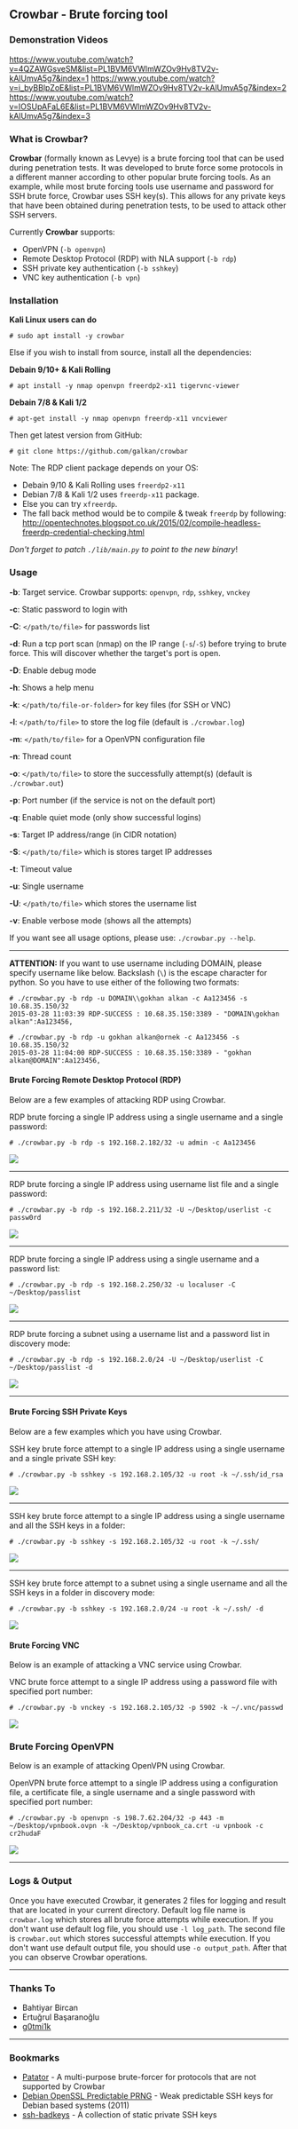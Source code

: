 ## Crowbar - Brute forcing tool

### Demonstration Videos

https://www.youtube.com/watch?v=4QZAWGsveSM&list=PL1BVM6VWlmWZOv9Hv8TV2v-kAlUmvA5g7&index=1
https://www.youtube.com/watch?v=i_byBBlpZoE&list=PL1BVM6VWlmWZOv9Hv8TV2v-kAlUmvA5g7&index=2
https://www.youtube.com/watch?v=IOSUpAFaL6E&list=PL1BVM6VWlmWZOv9Hv8TV2v-kAlUmvA5g7&index=3

### What is Crowbar?

**Crowbar** (formally known as Levye) is a brute forcing tool that can be used during penetration tests. It was developed to brute force some protocols in a different manner according to other popular brute forcing tools. As an example, while most brute forcing tools use username and password for SSH brute force, Crowbar uses SSH key(s). This allows for any private keys that have been obtained during penetration tests, to be used to attack other SSH servers.

Currently **Crowbar** supports:

- OpenVPN (`-b openvpn`)
- Remote Desktop Protocol (RDP) with NLA support (`-b rdp`)
- SSH private key authentication (`-b sshkey`)
- VNC key authentication (`-b vpn`)

### Installation

**Kali Linux users can do**

```
# sudo apt install -y crowbar
```

Else if you wish to install from source, install all the dependencies:

**Debain 9/10+ & Kali Rolling**

```
# apt install -y nmap openvpn freerdp2-x11 tigervnc-viewer
```

**Debain 7/8 & Kali 1/2**

```
# apt-get install -y nmap openvpn freerdp-x11 vncviewer
```

Then get latest version from GitHub:

```
# git clone https://github.com/galkan/crowbar
```

Note: The RDP client package depends on your OS:

+ Debain 9/10 & Kali Rolling uses `freerdp2-x11`
+ Debian 7/8 & Kali 1/2 uses `freerdp-x11` package.
+ Else you can try `xfreerdp`.
+ The fall back method would be to compile & tweak `freerdp` by following: http://opentechnotes.blogspot.co.uk/2015/02/compile-headless-freerdp-credential-checking.html

_Don't forget to patch `./lib/main.py` to point to the new binary_!

### Usage

**-b**: Target service. Crowbar supports: `openvpn`, `rdp`, `sshkey`, `vnckey`

**-c**: Static password to login with

**-C**: `</path/to/file>` for passwords list

**-d**: Run a tcp port scan (nmap) on the IP range (`-s`/`-S`) before trying to brute force. This will discover whether the target's port is open.

**-D**: Enable debug mode

**-h**: Shows a help menu

**-k**: `</path/to/file-or-folder>` for key files (for SSH or VNC)

**-l**: `</path/to/file>` to store the log file (default is `./crowbar.log`)

**-m**: `</path/to/file>` for a OpenVPN configuration file

**-n**: Thread count

**-o**: `</path/to/file>` to store the successfully attempt(s) (default is `./crowbar.out`)

**-p**: Port number (if the service is not on the default port)

**-q**: Enable quiet mode (only show successful logins)

**-s**: Target IP address/range (in CIDR notation)

**-S**: `</path/to/file>` which is stores target IP addresses

**-t**: Timeout value

**-u**: Single username

**-U**: `</path/to/file>` which stores the username list

**-v**: Enable verbose mode (shows all the attempts)

If you want see all usage options, please use: `./crowbar.py --help`.

- - -

**ATTENTION:** If you want to use username including DOMAIN, please specify username like below. Backslash (`\`) is the escape character for python. So you have to use either of the following two formats:

```
# ./crowbar.py -b rdp -u DOMAIN\\gokhan alkan -c Aa123456 -s 10.68.35.150/32
2015-03-28 11:03:39 RDP-SUCCESS : 10.68.35.150:3389 - "DOMAIN\gokhan alkan":Aa123456,
```

```
# ./crowbar.py -b rdp -u gokhan alkan@ornek -c Aa123456 -s 10.68.35.150/32
2015-03-28 11:04:00 RDP-SUCCESS : 10.68.35.150:3389 - "gokhan alkan@DOMAIN":Aa123456,
```

#### Brute Forcing Remote Desktop Protocol (RDP)

Below are a few examples of attacking RDP using Crowbar.

RDP brute forcing a single IP address using a single username and a single password:

```
# ./crowbar.py -b rdp -s 192.168.2.182/32 -u admin -c Aa123456
```

![](https://raw.githubusercontent.com/galkan/crowbar/master/images/crowbar-rdp.jpg)

- - -

RDP brute forcing a single IP address using username list file and a single password:

```
# ./crowbar.py -b rdp -s 192.168.2.211/32 -U ~/Desktop/userlist -c passw0rd
```

![](https://raw.githubusercontent.com/galkan/crowbar/master/images/crowvar-rdp-dosya.jpg)

- - -

RDP brute forcing a single IP address using a single username and a password list:

```
# ./crowbar.py -b rdp -s 192.168.2.250/32 -u localuser -C ~/Desktop/passlist
```

![](https://raw.githubusercontent.com/galkan/crowbar/master/images/crowvar-rdp-dosya2.jpg)

- - -

RDP brute forcing a subnet using a username list and a password list in discovery mode:

```
# ./crowbar.py -b rdp -s 192.168.2.0/24 -U ~/Desktop/userlist -C ~/Desktop/passlist -d
```

![](https://raw.githubusercontent.com/galkan/crowbar/master/images/crowvar-rdp-kadi-parola-dosya.jpg)

- - -

#### Brute Forcing SSH Private Keys

Below are a few examples which you have using Crowbar.

SSH key brute force attempt to a single IP address using a single username and a single private SSH key:

```
# ./crowbar.py -b sshkey -s 192.168.2.105/32 -u root -k ~/.ssh/id_rsa
```

![](https://raw.githubusercontent.com/galkan/crowbar/master/images/crowbar-ssh1.jpg)

- - -

SSH key brute force attempt to a single IP address using a single username and all the SSH keys in a folder:

```
# ./crowbar.py -b sshkey -s 192.168.2.105/32 -u root -k ~/.ssh/
```

![](https://raw.githubusercontent.com/galkan/crowbar/master/images/crowbar-ssh2.jpg)

- - -

SSH key brute force attempt to a subnet using a single username and all the SSH keys in a folder in discovery mode:

```
# ./crowbar.py -b sshkey -s 192.168.2.0/24 -u root -k ~/.ssh/ -d
```

![](https://raw.githubusercontent.com/galkan/crowbar/master/images/crowbar-ssh3.jpg)

#### Brute Forcing VNC

Below is an example of attacking a VNC service using Crowbar.

VNC brute force attempt to a single IP address using a password file with specified port number:

```
# ./crowbar.py -b vnckey -s 192.168.2.105/32 -p 5902 -k ~/.vnc/passwd
```

![](https://raw.githubusercontent.com/galkan/crowbar/master/images/crowbar-vnc.jpg)

### Brute Forcing OpenVPN

Below is an example of attacking OpenVPN using Crowbar.

OpenVPN brute force attempt to a single IP address using a configuration file, a certificate file, a single username and a single password with specified port number:

```
# ./crowbar.py -b openvpn -s 198.7.62.204/32 -p 443 -m ~/Desktop/vpnbook.ovpn -k ~/Desktop/vpnbook_ca.crt -u vpnbook -c cr2hudaF
```

![](https://raw.githubusercontent.com/galkan/crowbar/master/images/crowbar-vpn.jpg)

- - -

### Logs & Output

Once you have executed Crowbar, it generates 2 files for logging and result that are located in your current directory. Default log file name is `crowbar.log` which stores all brute force attempts while execution. If you don't want use default log file, you should use `-l log_path`. The second file is `crowbar.out` which stores successful attempts while execution. If you don't want use default output file, you should use `-o output_path`. After that you can observe Crowbar operations.

- - -

### Thanks To

- Bahtiyar Bircan
- Ertuğrul Başaranoğlu
- [g0tmi1k](https://twitter.com/g0tmi1k)

- - -

### Bookmarks

- [Patator](https://github.com/lanjelot/patator) - A multi-purpose brute-forcer for protocols that are not supported by Crowbar
- [Debian OpenSSL Predictable PRNG](https://github.com/g0tmi1k/debian-ssh) - Weak predictable SSH keys for Debian based systems (2011)
- [ssh-badkeys](https://github.com/rapid7/ssh-badkeys) - A collection of static private SSH keys
